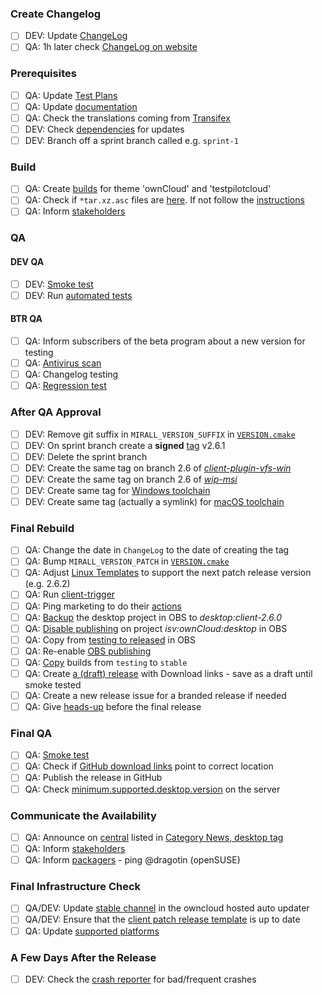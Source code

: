 ### Create Changelog

* [ ] DEV: Update [ChangeLog](https://handbook.owncloud.com/release_processes/client/change_log.html)
* [ ] QA: 1h later check [ChangeLog on website](https://owncloud.org/changelog/desktop-client/)

### Prerequisites

* [ ] QA: Update [Test Plans](https://handbook.owncloud.com/release_processes/client/testlink.html) 
* [ ] QA: Update [documentation](https://handbook.owncloud.com/release_processes/client/documentation.html)
* [ ] QA: Check the translations coming from [Transifex](https://handbook.owncloud.com/release_processes/client/miscellaneous.html#transifex)
* [ ] DEV: Check [dependencies](https://handbook.owncloud.com/release_processes/client/dependencies.html) for updates
* [ ] DEV: Branch off a sprint branch called e.g. `sprint-1`

### Build

* [ ] QA: Create [builds](https://handbook.owncloud.com/release_processes/client/build.html#sprint-build) for theme 'ownCloud' and 'testpilotcloud'
* [ ] QA: Check if `*tar.xz.asc` files are [here](https://download.owncloud.com/desktop/testing). If not follow the [instructions](https://github.com/owncloud/enterprise/wiki/Desktop-Signing-Knowledge)
* [ ] QA: Inform [stakeholders](https://handbook.owncloud.com/release_processes/client/marketing.html#inform-stakeholders-after-successful-sprint-build)

### QA

#### DEV QA
* [ ] DEV: [Smoke test](https://handbook.owncloud.com/release_processes/client/manual_tests.html#dev-smoke-test)
* [ ] DEV: Run [automated tests](https://handbook.owncloud.com/release_processes/client/automated_tests.html)
#### BTR QA
* [ ] QA: Inform subscribers of the beta program about a new version for testing
* [ ] QA: [Antivirus scan](https://handbook.owncloud.com/release_processes/client/virus.html)
* [ ] QA: Changelog testing
* [ ] QA: [Regression test](https://handbook.owncloud.com/release_processes/client/manual_tests.html#regression-test)

### After QA Approval

* [ ] DEV: Remove git suffix in `MIRALL_VERSION_SUFFIX` in [`VERSION.cmake`](https://handbook.owncloud.com/release_processes/client/branch.html#version-cmake)
* [ ] DEV: On sprint branch create a **signed** [tag](https://handbook.owncloud.com/release_processes/client/build.html#client-repository) v2.6.1
* [ ] DEV: Delete the sprint branch
* [ ] DEV: Create the same tag on branch 2.6 of [_client-plugin-vfs-win_](https://handbook.owncloud.com/release_processes/client/build.html#client-plugin-vfs-win)
* [ ] DEV: Create the same tag on branch 2.6 of [_wip-msi_](https://handbook.owncloud.com/release_processes/client/build.html#wip-msi)
* [ ] DEV: Create same tag for [Windows toolchain](https://handbook.owncloud.com/release_processes/client/build.html#windows-toolchain)
* [ ] DEV: Create same tag (actually a symlink) for [macOS toolchain](https://handbook.owncloud.com/release_processes/client/build.html#macos-toolchain)

### Final Rebuild

* [ ] QA: Change the date in `ChangeLog` to the date of creating the tag 
* [ ] QA: Bump `MIRALL_VERSION_PATCH` in [`VERSION.cmake`](https://handbook.owncloud.com/release_processes/client/branch.html#patch-release)
* [ ] QA: Adjust [Linux Templates](https://handbook.owncloud.com/release_processes/client/branch.html#linux-templates) to support the next patch release version (e.g. 2.6.2)
* [ ] QA: Run [client-trigger](https://handbook.owncloud.com/release_processes/client/build.html#final-build) 
* [ ] QA: Ping marketing to do their [actions](https://handbook.owncloud.com/release_processes/client/marketing.html#marketing)
* [ ] QA: [Backup](https://handbook.owncloud.com/release_processes/client/desktop.html#backup-the-previous-desktop-project) the desktop project in OBS to _desktop:client-2.6.0_
* [ ] QA: [Disable publishing](https://handbook.owncloud.com/release_processes/client/desktop.html#disable-publishing-and-on-project-isvownclouddesktop) on project _isv:ownCloud:desktop_ in OBS
* [ ] QA: Copy from [testing to released](https://handbook.owncloud.com/release_processes/client/desktop.html#copy-from-testing-to-released-in-obs) in OBS
* [ ] QA: Re-enable [OBS publishing](https://handbook.owncloud.com/release_processes/client/desktop.html#re-enable-obs-publishing)
* [ ] QA: [Copy](https://handbook.owncloud.com/release_processes/client/desktop.html#copy-from-testing-to-stable) builds from ```testing``` to ```stable```
* [ ] QA: Create [a (draft) release](https://github.com/owncloud/client/releases) with Download links - save as a draft until smoke tested
* [ ] QA: Create a new release issue for a branded release if needed
* [ ] QA: Give [heads-up](https://handbook.owncloud.com/release_processes/client/marketing.html#heads-up-before-the-final-release) before the final release 

### Final QA

* [ ] QA: [Smoke test](https://handbook.owncloud.com/release_processes/client/manual_tests.html#smoke-test)
* [ ] QA: Check if [GitHub download links](https://github.com/owncloud/client/releases) point to correct location
* [ ] QA: Publish the release in GitHub
* [ ] QA: Check [minimum.supported.desktop.version](https://github.com/owncloud/core/blob/master/config/config.sample.php#L1367) on the server

### Communicate the Availability

* [ ] QA: Announce on [central](https://handbook.owncloud.com/release_processes/client/marketing.html#central) listed in [Category News, desktop tag](https://central.owncloud.org/tags/c/news/desktop)
* [ ] QA: Inform [stakeholders](https://handbook.owncloud.com/release_processes/client/marketing.html#inform-stakeholders-about-final)
* [ ] QA: Inform [packagers](https://handbook.owncloud.com/release_processes/client/marketing.html#packagers) - ping @dragotin (openSUSE)

### Final Infrastructure Check

* [ ] QA/DEV: Update [stable channel](https://handbook.owncloud.com/release_processes/client/miscellaneous.html#update-the-updater) in the owncloud hosted auto updater
* [ ] QA/DEV: Ensure that the [client patch release template](https://github.com/owncloud/handbook/blob/master/modules/ROOT/examples/releases/desktop_patch_release_template.md) is up to date
* [ ] QA: Update [supported platforms](https://handbook.owncloud.com/release_processes/client/supported_platforms.html)

### A Few Days After the Release

* [ ] DEV: Check the [crash reporter](https://handbook.owncloud.com/release_processes/client/desktop.html#crash-reporter) for bad/frequent crashes
